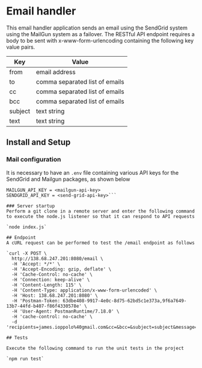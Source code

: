 # Email handler
This email handler application sends an email using the SendGrid system using the MailGun system as a failover. The RESTful API endpoint requires a body to be sent with x-www-form-urlencoding containing the following key value pairs.

| Key | Value |
|---|---|
| from | email address  |
| to   | comma separated list of emails   |
| cc  | comma separated list of emails  |
| bcc  | comma separated list of emails  |
| subject  | text string  |
| text | text string |

## Install and Setup

### Mail configuration
It is necessary to have an `.env` file containing various API keys for the SendGrid and Mailgun packages, as shown below


```MAILGUN_DOMAIN = <mailgun-domain>
MAILGUN_API_KEY = <mailgun-api-key>
SENDGRID_API_KEY = <send-grid-api-key>```

### Server startup
Perform a git clone in a remote server and enter the following command to execute the node.js listener so that it can respond to API requests

`node index.js`

## Endpoint
A cURL request can be performed to test the /email endpoint as follows 

`curl -X POST \
  http://138.68.247.201:8080/email \
  -H 'Accept: */*' \
  -H 'Accept-Encoding: gzip, deflate' \
  -H 'Cache-Control: no-cache' \
  -H 'Connection: keep-alive' \
  -H 'Content-Length: 115' \
  -H 'Content-Type: application/x-www-form-urlencoded' \
  -H 'Host: 138.68.247.201:8080' \
  -H 'Postman-Token: 63dbe408-9917-4e0c-8d75-62bd5c1e373a,9f6a7649-13b7-44fd-b407-f86f4330578e' \
  -H 'User-Agent: PostmanRuntime/7.18.0' \
  -H 'cache-control: no-cache' \
  -d 'recipients=james.ioppolo%40gmail.com&cc=&bcc=&subject=subject&message=test%20message&from=james.ioppolo%40gmail.com'`

## Tests

Execute the following command to run the unit tests in the project

`npm run test`

